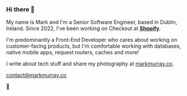 ### Hi there 👋

My name is Mark and I'm a Senior Software Engineer, based in Dublin, Ireland. 
Since 2022, I've been working on Checkout at [**Shopify**](https://shopify.com).

I'm predominantly a Front-End Developer who cares about working on customer-facing products, but I'm comfortable working with databases, native mobile apps, request routers, caches and more!

I write about tech stuff and share my photography at [markmurray.co](https://markmurray.co).

[contact@markmurray.co](mailto:contact@markmurray.co)

🤖
